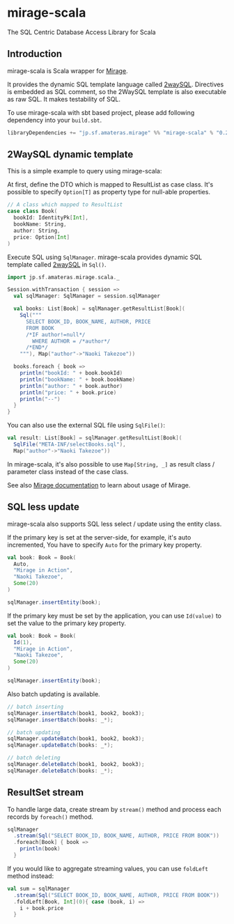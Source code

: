 mirage-scala
============

The SQL Centric Database Access Library for Scala

## Introduction

mirage-scala is Scala wrapper for [Mirage](https://github.com/takezoe/mirage).

It provides the dynamic SQL template language called [2waySQL](http://amateras.sourceforge.jp/site/mirage/2waysql.html). Directives is embedded as SQL comment, so the 2WaySQL template is also executable as raw SQL. It makes testability of SQL.

To use mirage-scala with sbt based project, please add following dependency into your `build.sbt`.

```scala
libraryDependencies += "jp.sf.amateras.mirage" %% "mirage-scala" % "0.2.0"
```

## 2WaySQL dynamic template

This is a simple example to query using mirage-scala:

At first, define the DTO which is mapped to ResultList as case class. It's possible to specify `Option[T]` as property type for null-able properties.

```scala
// A class which mapped to ResultList
case class Book(
  bookId: IdentityPk[Int],
  bookName: String,
  author: String,
  price: Option[Int]
)
```

Execute SQL using `SqlManager`. mirage-scala provides dynamic SQL template called [2waySQL](http://amateras.sourceforge.jp/site/mirage/2waysql.html) in `Sql()`.

```scala
import jp.sf.amateras.mirage.scala._

Session.withTransaction { session =>
  val sqlManager: SqlManager = session.sqlManager

  val books: List[Book] = sqlManager.getResultList[Book](
    Sql("""
      SELECT BOOK_ID, BOOK_NAME, AUTHOR, PRICE
      FROM BOOK
      /*IF author!=null*/
        WHERE AUTHOR = /*author*/
      /*END*/
    """), Map("author"->"Naoki Takezoe"))

  books.foreach { book =>
    println("bookId: " + book.bookId)
    println("bookName: " + book.bookName)
    println("author: " + book.author)
    println("price: " + book.price)
    println("--")
  }
}
```

You can also use the external SQL file using `SqlFile()`:

```scala
val result: List[Book] = sqlManager.getResultList[Book](
  SqlFile("META-INF/selectBooks.sql"),
  Map("author"->"Naoki Takezoe"))
```

In mirage-scala, it's also possible to use `Map[String, _]` as result class / parameter class instead of the case class.

See also [Mirage documentation](http://amateras.sourceforge.jp/site/mirage/welcome.html) to learn about usage of Mirage.

## SQL less update

mirage-scala also supports SQL less select / update using the entity class.

If the primary key is set at the server-side, for example, it's auto incremented, You have to specify `Auto` for the primary key property.

```scala
val book: Book = Book(
  Auto,
  "Mirage in Action",
  "Naoki Takezoe",
  Some(20)
)

sqlManager.insertEntity(book);
```

If the primary key must be set by the application, you can use `Id(value)` to set the value to the primary key property.

```scala
val book: Book = Book(
  Id(1),
  "Mirage in Action",
  "Naoki Takezoe",
  Some(20)
)

sqlManager.insertEntity(book);
```

Also batch updating is available.

```scala
// batch inserting
sqlManager.insertBatch(book1, book2, book3);
sqlManager.insertBatch(books: _*);

// batch updating
sqlManager.updateBatch(book1, book2, book3);
sqlManager.updateBatch(books: _*);

// batch deleting
sqlManager.deleteBatch(book1, book2, book3);
sqlManager.deleteBatch(books: _*);
```

## ResultSet stream

To handle large data, create stream by `stream()` method and process each records by `foreach()` method.

```scala
sqlManager
  .stream(Sql("SELECT BOOK_ID, BOOK_NAME, AUTHOR, PRICE FROM BOOK"))
  .foreach[Book] { book =>
    println(book)
  }
```

If you would like to aggregate streaming values, you can use `foldLeft` method instead:

```scala
val sum = sqlManager
  .stream(Sql("SELECT BOOK_ID, BOOK_NAME, AUTHOR, PRICE FROM BOOK"))
  .foldLeft[Book, Int](0){ case (book, i) =>
    i + book.price
  }
```

